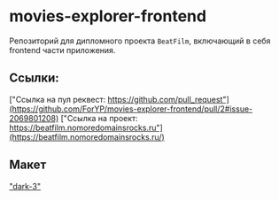# movies-explorer-frontend

Репозиторий для дипломного проекта  `BeatFilm`, включающий в себя frontend части приложения.

## Ссылки:
["Ссылка на пул реквест: https://github.com/pull_request"](https://github.com/ForYP/movies-explorer-frontend/pull/2#issue-2069801208)
["Ссылка на проект: https://beatfilm.nomoredomainsrocks.ru"](https://beatfilm.nomoredomainsrocks.ru/)


## Макет 
["dark-3"](https://www.figma.com/file/6FMWkB94wE7KTkcCgUXtnC/%D0%94%D0%B8%D0%BF%D0%BB%D0%BE%D0%BC%D0%BD%D1%8B%D0%B9-%D0%BF%D1%80%D0%BE%D0%B5%D0%BA%D1%82?type=design&node-id=1-8436&mode=dev)

